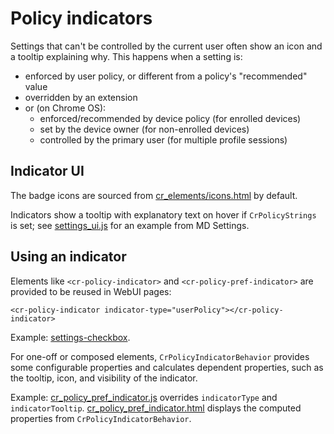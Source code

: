 # Policy indicators

Settings that can't be controlled by the current user often show an icon and a
tooltip explaining why. This happens when a setting is:

* enforced by user policy, or different from a policy's "recommended" value
* overridden by an extension
* or (on Chrome OS):
    * enforced/recommended by device policy (for enrolled devices)
    * set by the device owner (for non-enrolled devices)
    * controlled by the primary user (for multiple profile sessions)

## Indicator UI

The badge icons are sourced from [cr_elements/icons.html] by default.

Indicators show a tooltip with explanatory text on hover if `CrPolicyStrings`
is set; see [settings_ui.js] for an example from MD Settings.

## Using an indicator

Elements like `<cr-policy-indicator>` and `<cr-policy-pref-indicator>` are
provided to be reused in WebUI pages:

    <cr-policy-indicator indicator-type="userPolicy"></cr-policy-indicator>

Example: [settings-checkbox].

For one-off or composed elements, `CrPolicyIndicatorBehavior` provides some
configurable properties and calculates dependent properties, such as the
tooltip, icon, and visibility of the indicator.

Example: [cr_policy_pref_indicator.js] overrides `indicatorType` and
`indicatorTooltip`. [cr_policy_pref_indicator.html] displays the computed
properties from `CrPolicyIndicatorBehavior`.


[cr_elements/icons.html]: ../icons.html
[settings_ui.js]: /chrome/browser/resources/settings/settings_ui/settings_ui.js
[settings-checkbox]: /chrome/browser/resources/settings/controls/settings_checkbox.html
[cr_policy_pref_indicator.js]: cr_policy_pref_indicator.js
[cr_policy_pref_indicator.html]: cr_policy_pref_indicator.html
